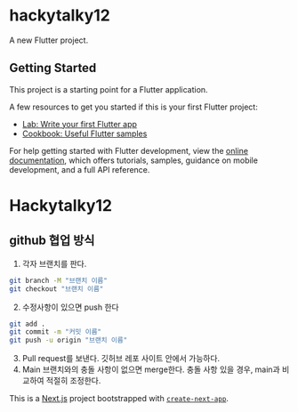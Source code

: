 # hackytalky12

A new Flutter project.

## Getting Started

This project is a starting point for a Flutter application.

A few resources to get you started if this is your first Flutter project:

- [Lab: Write your first Flutter app](https://docs.flutter.dev/get-started/codelab)
- [Cookbook: Useful Flutter samples](https://docs.flutter.dev/cookbook)

For help getting started with Flutter development, view the
[online documentation](https://docs.flutter.dev/), which offers tutorials,
samples, guidance on mobile development, and a full API reference.
# Hackytalky12
## github 협업 방식

1. 각자 브랜치를 판다.

```bash
git branch -M "브랜치 이름"
git checkout "브랜치 이름"
```

2. 수정사항이 있으면 push 한다

```bash
git add .
git commit -m "커밋 이름"
git push -u origin "브랜치 이름"
```

3. Pull request를 보낸다. 깃허브 레포 사이트 안에서 가능하다.
4. Main 브랜치와의 충돌 사항이 없으면 merge한다. 충돌 사항 있을 경우, main과 비교하여 적절히 조정한다.

This is a [Next.js](https://nextjs.org/) project bootstrapped with [`create-next-app`](https://github.com/vercel/next.js/tree/canary/packages/create-next-app).
